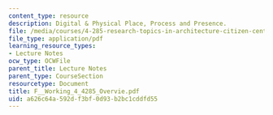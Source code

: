 ```yaml
---
content_type: resource
description: Digital & Physical Place, Process and Presence.
file: /media/courses/4-285-research-topics-in-architecture-citizen-centered-design-of-open-governance-systems-fall-2002/a626c64a592df3bf0d93b2bc1cddfd55_F__Working_4_4285_Overvie.pdf
file_type: application/pdf
learning_resource_types:
- Lecture Notes
ocw_type: OCWFile
parent_title: Lecture Notes
parent_type: CourseSection
resourcetype: Document
title: F__Working_4_4285_Overvie.pdf
uid: a626c64a-592d-f3bf-0d93-b2bc1cddfd55
---
```

